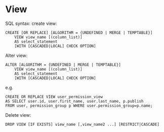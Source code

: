 # View
SQL syntax: create view:
```MySQL
CREATE [OR REPLACE] [ALGORITHM = {UNDEFINED | MERGE | TEMPTABLE}]
    VIEW view_name [(column_list)]
    AS select_statement
    [WITH [CASCADED|LOCAL] CHECK OPTION]
```
Alter view:
```MySQL
ALTER [ALGORITHM = {UNDEFINED | MERGE | TEMPTABLE}]
    VIEW view_name [(column_list)]
    AS select_statement
    [WITH [CASCADED|LOCAL] CHECK OPTION]
```
e.g.
```MySQL
CREATE OR REPLACE VIEW user_permission_view
AS SELECT user.id, user.first_name, user.last_name, p.publish
FROM user, permission_group p WHERE user.permission_group=p.name;
```

Delete view:
```MySQL
DROP VIEW [IF EXISTS] view_name [,view_name2 ...] [RESTRICT|CASCADE]